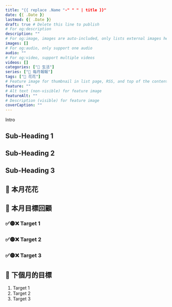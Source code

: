 ```yaml
---
title: "{{ replace .Name "-" " " | title }}"
date: {{ .Date }}
lastmod: {{ .Date }}
draft: true # Delete this line to publish
# For og:description
description: ""
# For og:image, images are auto-included, only lists external images here
images: []
# For og:audio, only support one audio
audio: ""
# For og:video, support multiple videos
videos: []
categories: ["🍫 生活"]
series: ["📰 每月報報"]
tags: ["🌼 花花"]
# Feature image for thumbnail in list page, RSS, and top of the content
feature: ""
# Alt text (non-visible) for feature image
featureAlt: ""
# Description (visible) for feature image
coverCaption: ""
---
```


Intro

## Sub-Heading 1

## Sub-Heading 2

## Sub-Heading 3

## 🌼 本月花花

## 🎯 本月目標回顧

### ✅🟡❌ Target 1

### ✅🟡❌ Target 2

### ✅🟡❌ Target 3

## 🎯 下個月的目標

1. Target 1
2. Target 2
3. Target 3
